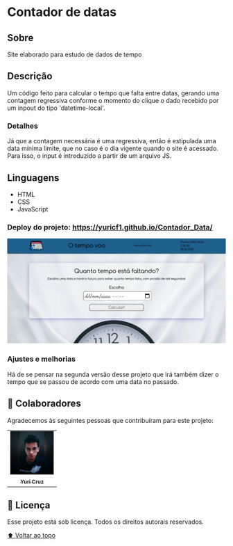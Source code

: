 # Contador de datas

<!---Esses são exemplos. Veja https://shields.io para outras pessoas ou para personalizar este conjunto de escudos. Você pode querer incluir dependências, status do projeto e informações de licença aqui--->
## Sobre
Site elaborado para estudo de dados de tempo<br>

## Descrição
Um código feito para calcular o tempo que falta entre datas, gerando uma contagem regressiva conforme o momento do clique o dado recebido por um inpout do tipo 'datetime-local'. 

### Detalhes
Já que a contagem necessária é uma regressiva, então é estipulada uma data mínima limite, que no caso é o dia vigente quando o site é acessado. Para isso, o input é introduzido a partir de um arquivo JS.

<div id='comeco'>
 </div>

## Linguagens
- HTML
- CSS
- JavaScript

### Deploy do projeto: https://yuricf1.github.io/Contador_Data/

<img src="https://raw.githubusercontent.com/YuriCF1/Contador_Data/main/assets/img/Thumb.png" alt="imagem do site">

### Ajustes e melhorias

Há de se pensar na segunda versão desse projeto que irá também dizer o tempo que se passou de acordo com uma data no passado.

## 🤝 Colaboradores

Agradecemos às seguintes pessoas que contribuíram para este projeto:

<table>
  <tr>
    <td align="center">
      <a href="https://www.linkedin.com/in/yf19/">
        <img src="https://github.com/YuriCF1/YuriCF1/blob/main/99689063.jpg" width="100px;" alt="Foto do Yuri Cruz no GitHub"/><br>
        <sub>
          <b>Yuri Cruz</b>
        </sub>
      </a>
    </td>
 
</table>


## 📝 Licença

Esse projeto está sob licença. Todos os direitos autorais reservados.

[⬆ Voltar ao topo](#comeco)<br>
